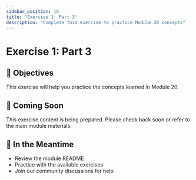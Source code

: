 ```yaml
---
sidebar_position: 10
title: "Exercise 1: Part 3"
description: "Complete this exercise to practice Module 20 concepts"
---
```


# Exercise 1: Part 3

## 🎯 Objectives

This exercise will help you practice the concepts learned in Module 20.

## 📝 Coming Soon

This exercise content is being prepared. Please check back soon or refer to the main module materials.

## 🚀 In the Meantime

- Review the module README
- Practice with the available exercises
- Join our community discussions for help
